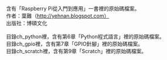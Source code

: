﻿含有「Raspberry Pi從入門到應用」一書裡的原始碼檔案。<br />
作者：葉難（http://yehnan.blogspot.com）<br />
出版社：博碩文化<br />
<br />
目錄ch_python裡，含有第6章「Python程式語言」裡的原始碼檔案。<br />
目錄ch_gpio裡，含有第7章「GPIO針腳」裡的原始碼檔案。<br />
目錄ch_scratch裡，含有第9章「Scratch」裡的原始碼檔案。<br />

